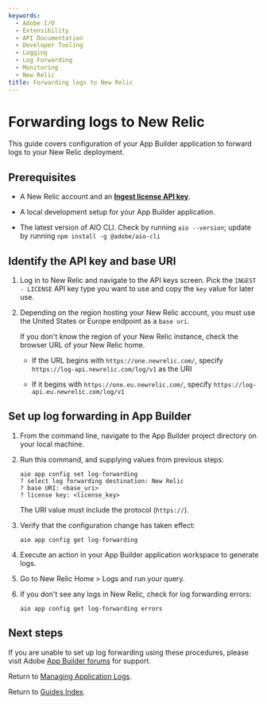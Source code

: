 ```yaml
---
keywords:
  - Adobe I/O
  - Extensibility
  - API Documentation
  - Developer Tooling
  - Logging
  - Log Forwarding
  - Monitoring
  - New Relic
title: Forwarding logs to New Relic
---
```


# Forwarding logs to New Relic

This guide covers configuration of your App Builder application to forward logs to your New Relic deployment.

## Prerequisites

* A New Relic account and an [**Ingest license API key**](https://docs.newrelic.com/docs/apis/intro-apis/new-relic-api-keys/).

* A local development setup for your App Builder application.

* The latest version of AIO CLI. Check by running `aio --version`; update by running `npm install -g @adobe/aio-cli`

## Identify the API key and base URI

1. Log in to New Relic and navigate to the API keys screen. Pick the `INGEST - LICENSE` API key type you want to use and copy the `key` value for later use.

2. Depending on the region hosting your New Relic account, you must use the United States or Europe endpoint as a `base uri`. 
   
   If you don't know the region of your New Relic instance, check the browser URL of your New Relic home. 
   
   * If the URL begins with `https://one.newrelic.com/`, specify 
     `https://log-api.newrelic.com/log/v1` as the URI
   
   * If it begins with `https://one.eu.newrelic.com/`, specify 
     `https://log-api.eu.newrelic.com/log/v1`

## Set up log forwarding in App Builder

1. From the command line, navigate to the App Builder project directory on your local machine.

2. Run this command, and supplying values from previous steps:
   
   ```terminal
   aio app config set log-forwarding
   ? select log forwarding destination: New Relic
   ? base URI: <base_uri>
   ? license key: <license_key>
   ```
   
   The URI value must include the protocol (`https://`).

3. Verify that the configuration change has taken effect:
   
   ```terminal
   aio app config get log-forwarding
   ```

4. Execute an action in your App Builder application workspace to generate logs.

5. Go to New Relic Home > Logs and run your query.

6. If you don't see any logs in New Relic, check for log forwarding errors:
   
   ```terminal
   aio app config get log-forwarding errors
   ```

## Next steps

If you are unable to set up log forwarding using these procedures, please visit Adobe [App Builder forums](https://experienceleaguecommunities.adobe.com/t5/app-builder/ct-p/app-builder) for support.



Return to [Managing Application Logs](index.md).

Return to [Guides Index](/guides_index.md).
